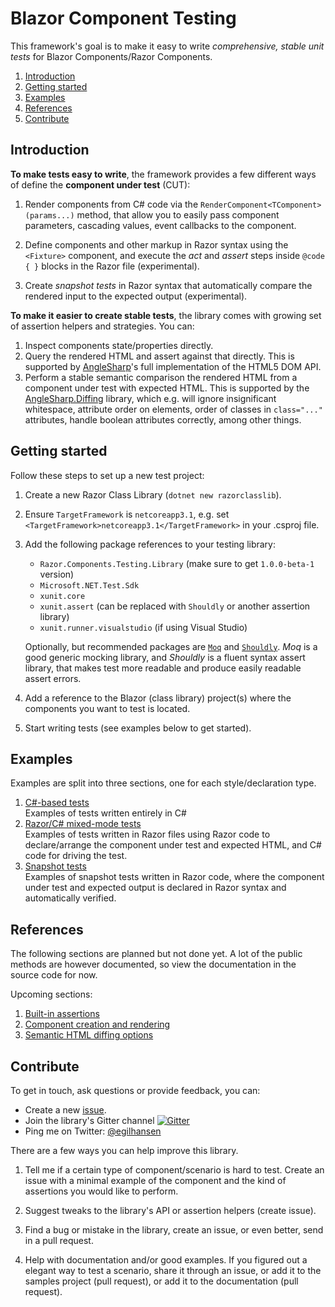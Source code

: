# Blazor Component Testing

This framework's goal is to make it easy to write _comprehensive, stable unit tests_ for Blazor Components/Razor Components.

1. [Introduction](#introduction)
2. [Getting started](#getting-started)
3. [Examples](#examples)
4. [References](#references)
5. [Contribute](#contribute)

## Introduction

**To make tests easy to write**, the framework provides a few different ways of define the **component under test** (CUT):

1. Render components from C# code via the `RenderComponent<TComponent>(params...)` method, that allow you to easily pass component parameters, cascading values, event callbacks to the component.

2. Define components and other markup in Razor syntax using the `<Fixture>` component, and execute the _act_ and _assert_ steps inside `@code { }` blocks in the Razor file (experimental).

3. Create _snapshot tests_ in Razor syntax that automatically compare the rendered input to the expected output (experimental).

**To make it easier to create stable tests**, the library comes with growing set of assertion helpers and strategies. You can:

1. Inspect components state/properties directly.
2. Query the rendered HTML and assert against that directly. This is supported by [AngleSharp](https://anglesharp.github.io/)'s full implementation of the HTML5 DOM API.
3. Perform a stable semantic comparison the rendered HTML from a component under test with expected HTML. This is supported by the [AngleSharp.Diffing](https://github.com/AngleSharp/AngleSharp.Diffing) library, which e.g. will ignore insignificant whitespace, attribute order on elements, order of classes in `class="..."` attributes, handle boolean attributes correctly, among other things.

## Getting started

Follow these steps to set up a new test project:

1. Create a new Razor Class Library (`dotnet new razorclasslib`).

2. Ensure `TargetFramework` is `netcoreapp3.1`, e.g. set `<TargetFramework>netcoreapp3.1</TargetFramework>` in your .csproj file.

3. Add the following package references to your testing library:

   - `Razor.Components.Testing.Library` (make sure to get `1.0.0-beta-1` version)
   - `Microsoft.NET.Test.Sdk`
   - `xunit.core`
   - `xunit.assert` (can be replaced with `Shouldly` or another assertion library)
   - `xunit.runner.visualstudio` (if using Visual Studio)

   Optionally, but recommended packages are [`Moq`](https://github.com/Moq) and [`Shouldly`](https://github.com/shouldly). _Moq_ is a good generic mocking library, and _Shouldly_ is a fluent syntax assert library, that makes test more readable and produce easily readable assert errors.

4. Add a reference to the Blazor (class library) project(s) where the components you want to test is located.

5. Start writing tests (see examples below to get started).

## Examples

Examples are split into three sections, one for each style/declaration type.

1. [C#-based tests](csharp-examples.md)  
   Examples of tests written entirely in C#
2. [Razor/C# mixed-mode tests](razor-examples.md)  
   Examples of tests written in Razor files using Razor code to declare/arrange the component under test and expected HTML, and C# code for driving the test.
3. [Snapshot tests](snapshot-examples.md)  
   Examples of snapshot tests written in Razor code, where the component under test and expected output is declared in Razor syntax and automatically verified.

## References

The following sections are planned but not done yet. A lot of the public methods are however documented, so view the documentation in the source code for now.

Upcoming sections:

1. [Built-in assertions](#)
2. [Component creation and rendering](#)
3. [Semantic HTML diffing options](#)

## Contribute

To get in touch, ask questions or provide feedback, you can:

- Create a new [issue](https://github.com/egil/razor-components-testing-library/issues).
- Join the library's Gitter channel [![Gitter](https://badges.gitter.im/razor-components-testing-library/community.svg)](https://gitter.im/razor-components-testing-library/community?utm_source=badge&utm_medium=badge&utm_campaign=pr-badge)
- Ping me on Twitter: [@egilhansen](https://twitter.com/egilhansen)

There are a few ways you can help improve this library.

1. Tell me if a certain type of component/scenario is hard to test. Create an issue with a minimal example of the component and the kind of assertions you would like to perform.

2. Suggest tweaks to the library's API or assertion helpers (create issue).

3. Find a bug or mistake in the library, create an issue, or even better, send in a pull request.

4. Help with documentation and/or good examples. If you figured out a elegant way to test a scenario, share it through an issue, or add it to the samples project (pull request), or add it to the documentation (pull request).
